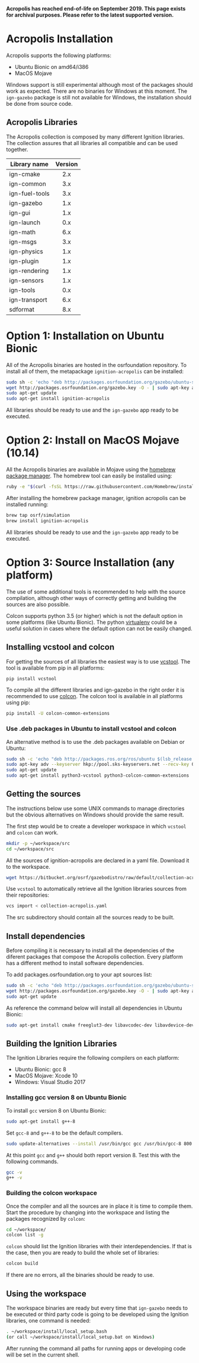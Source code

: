 **Acropolis has reached end-of-life on September 2019.
This page exists for archival purposes.
Please refer to the latest supported version.**

# Acropolis Installation

Acropolis supports the following platforms:

 * Ubuntu Bionic on amd64/i386
 * MacOS Mojave

Windows support is still experimental although most of the packages should work
as expected. There are no binaries for Windows at this moment. The `ign-gazebo`
package is still not available for Windows, the installation should be done from
source code.

## Acropolis Libraries

The Acropolis collection is composed by many different Ignition libraries. The
collection assures that all libraries all compatible and can be used together.

| Library name       | Version       |
| ------------------ |:-------------:|
|   ign-cmake        |       2.x     |
|   ign-common       |       3.x     |
|   ign-fuel-tools   |       3.x     |
|   ign-gazebo       |       1.x     |
|   ign-gui          |       1.x     |
|   ign-launch       |       0.x     |
|   ign-math         |       6.x     |
|   ign-msgs         |       3.x     |
|   ign-physics      |       1.x     |
|   ign-plugin       |       1.x     |
|   ign-rendering    |       1.x     |
|   ign-sensors      |       1.x     |
|   ign-tools        |       0.x     |
|   ign-transport    |       6.x     |
|   sdformat         |       8.x     |

# Option 1: Installation on Ubuntu Bionic

All of the Acropolis binaries are hosted in the osrfoundation repository. To install
all of them, the metapackage `ignition-acropolis` can be installed:

```bash
sudo sh -c 'echo "deb http://packages.osrfoundation.org/gazebo/ubuntu-stable `lsb_release -cs` main" > /etc/apt/sources.list.d/gazebo-stable.list'
wget http://packages.osrfoundation.org/gazebo.key -O - | sudo apt-key add -
sudo apt-get update
sudo apt-get install ignition-acropolis
```

All libraries should be ready to use and  the `ign-gazebo` app ready to be executed.

# Option 2: Install on MacOS Mojave (10.14)

All the Acropolis binaries are available in Mojave using the [homebrew package manager](https://brew.sh/).
The homebrew tool can easily be installed using:

```bash
ruby -e "$(curl -fsSL https://raw.githubusercontent.com/Homebrew/install/master/install)"
```

After installing the homebrew package manager, ignition acropolis can be installed running:

```bash
brew tap osrf/simulation
brew install ignition-acropolis
```

All libraries should be ready to use and  the `ign-gazebo` app ready to be executed.

# Option 3: Source Installation (any platform)

The use of some additional tools is recommended to help with the source compilation, although other ways of correctly getting and building the sources are also possible.

Colcon supports python 3.5 (or higher) which is not the default option in some
platforms (like Ubuntu Bionic). The python [virtualenv](https://virtualenv.pypa.io/en/latest/) could be a useful solution in cases where the default option can not be easily changed.

## Installing vcstool and colcon

For getting the sources of all libraries the easiest way is to use
[vcstool](https://github.com/dirk-thomas/vcstool). The tool is available from pip
in all platforms:

```bash
pip install vcstool
```

To compile all the different libraries and ign-gazebo in the right order
it is recommended to use [colcon](https://colcon.readthedocs.io/en/released/).
The colcon tool is available in all platforms using pip:

```bash
pip install -U colcon-common-extensions
```

### Use .deb packages in Ubuntu to install vcstool and colcon

An alternative method is to use the .deb packages available on Debian or Ubuntu:

```bash
sudo sh -c 'echo "deb http://packages.ros.org/ros/ubuntu $(lsb_release -sc) main" > /etc/apt/sources.list.d/ros-latest.list'
sudo apt-key adv --keyserver hkp://pool.sks-keyservers.net --recv-key 0xB01FA116
sudo apt-get update
sudo apt-get install python3-vcstool python3-colcon-common-extensions
```

## Getting the sources

The instructions below use some UNIX commands to manage directories but the
obvious alternatives on Windows should provide the same result.

The first step would be to create a developer workspace in which `vcstool` and
`colcon` can work.

```bash
mkdir -p ~/workspace/src
cd ~/workspace/src
```

All the sources of ignition-acropolis are declared in a yaml file. Download
it to the workspace.

```bash
wget https://bitbucket.org/osrf/gazebodistro/raw/default/collection-acropolis.yaml
```

Use `vcstool` to automatically retrieve all the Ignition libraries sources from
their repositories:

```bash
vcs import < collection-acropolis.yaml
```

The src subdirectory should contain all the sources ready to be built.

## Install dependencies

Before compiling it is necessary to install all the dependencies of the diferent
packages that compose the Acropolis collection. Every platform has a different
method to install software dependencies.

To add packages.osrfoundation.org to your apt sources list:
```bash
sudo sh -c 'echo "deb http://packages.osrfoundation.org/gazebo/ubuntu-stable `lsb_release -cs` main" > /etc/apt/sources.list.d/gazebo-stable.list'
wget http://packages.osrfoundation.org/gazebo.key -O - | sudo apt-key add -
sudo apt-get update
```

As reference the command below will
install all dependencies in Ubuntu Bionic:
```bash
sudo apt-get install cmake freeglut3-dev libavcodec-dev libavdevice-dev libavformat-dev libavutil-dev libdart6-collision-ode-dev libdart6-dev libdart6-utils-urdf-dev libfreeimage-dev libgflags-dev libglew-dev libgts-dev libogre-1.9-dev libogre-2.1-dev libprotobuf-dev libprotobuf-dev libprotoc-dev libqt5core5a libswscale-dev libtinyxml2-dev libtinyxml-dev pkg-config protobuf-compiler qml-module-qt-labs-folderlistmodel qml-module-qt-labs-settings qml-module-qtquick2 qml-module-qtquick-controls qml-module-qtquick-controls2 qml-module-qtquick-dialogs qml-module-qtquick-layouts qtbase5-dev qtdeclarative5-dev qtquickcontrols2-5-dev ruby ruby-ronn uuid-dev libgtest-dev curl libcurl4-gnutls-dev libcurl4-openssl-dev libsqlite3-dev
```

## Building the Ignition Libraries

The Ignition Libraries require the following compilers on each platform:

* Ubuntu Bionic: gcc 8
* MacOS Mojave: Xcode 10
* Windows: Visual Studio 2017

### Installing gcc version 8 on Ubuntu Bionic

To install `gcc` version 8 on Ubuntu Bionic:

```bash
sudo apt-get install g++-8
```

Set `gcc-8` and `g++-8` to be the default compilers.

```bash
sudo update-alternatives --install /usr/bin/gcc gcc /usr/bin/gcc-8 800 --slave /usr/bin/g++ g++ /usr/bin/g++-8 --slave /usr/bin/gcov gcov /usr/bin/gcov-8
```

At this point `gcc`  and `g++` should both report version 8. Test this with
the following commands.

```bash
gcc -v
g++ -v
```

### Building the colcon workspace

Once the compiler and all the sources are in place it is time to compile them.
Start the procedure by changing into the workspace and listing the packages
recognized by `colcon`:

```bash
cd ~/workspace/
colcon list -g
```

`colcon` should list the Ignition libraries with their
interdependencies. If that is the case, then you are ready
to build the whole set of libraries:

```bash
colcon build
```

If there are no errors, all the binaries should be ready to use.

## Using the workspace

The workspace binaries are ready but every time that `ign-gazebo` needs to be
executed or third party code is going to be developed using the Ignition
libraries, one command is needed:

```bash
. ~/workspace/install/local_setup.bash
(or call ~/workspace/install/local_setup.bat on Windows)
```

After running the command all paths for running apps or developing code
will be set in the current shell.
